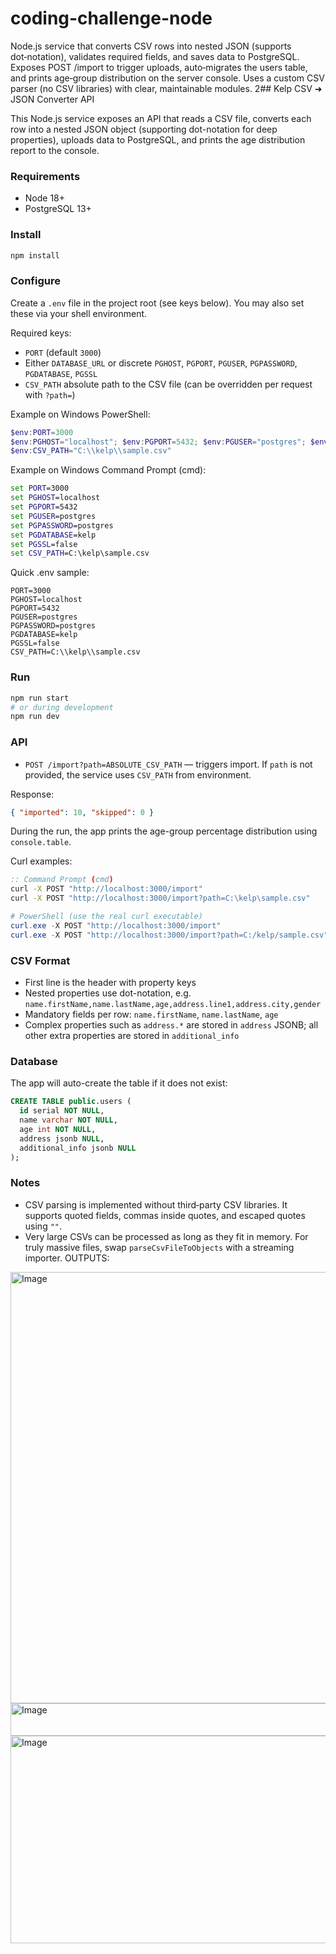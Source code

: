 # coding-challenge-node
Node.js service that converts CSV rows into nested JSON (supports dot‑notation), validates required fields, and saves data to PostgreSQL. Exposes POST /import to trigger uploads, auto‑migrates the users table, and prints age‑group distribution on the server console. Uses a custom CSV parser (no CSV libraries) with clear, maintainable modules.
2## Kelp CSV ➜ JSON Converter API

This Node.js service exposes an API that reads a CSV file, converts each row into a nested JSON object (supporting dot-notation for deep properties), uploads data to PostgreSQL, and prints the age distribution report to the console.

### Requirements
- Node 18+
- PostgreSQL 13+

### Install
```bash
npm install
```

### Configure
Create a `.env` file in the project root (see keys below). You may also set these via your shell environment.

Required keys:
- `PORT` (default `3000`)
- Either `DATABASE_URL` or discrete `PGHOST`, `PGPORT`, `PGUSER`, `PGPASSWORD`, `PGDATABASE`, `PGSSL`
- `CSV_PATH` absolute path to the CSV file (can be overridden per request with `?path=`)

Example on Windows PowerShell:
```powershell
$env:PORT=3000
$env:PGHOST="localhost"; $env:PGPORT=5432; $env:PGUSER="postgres"; $env:PGPASSWORD="postgres"; $env:PGDATABASE="kelp"; $env:PGSSL="false"
$env:CSV_PATH="C:\\kelp\\sample.csv"
```

Example on Windows Command Prompt (cmd):
```cmd
set PORT=3000
set PGHOST=localhost
set PGPORT=5432
set PGUSER=postgres
set PGPASSWORD=postgres
set PGDATABASE=kelp
set PGSSL=false
set CSV_PATH=C:\kelp\sample.csv
```

Quick .env sample:
```
PORT=3000
PGHOST=localhost
PGPORT=5432
PGUSER=postgres
PGPASSWORD=postgres
PGDATABASE=kelp
PGSSL=false
CSV_PATH=C:\\kelp\\sample.csv
```

### Run
```bash
npm run start
# or during development
npm run dev
```

### API
- `POST /import?path=ABSOLUTE_CSV_PATH` — triggers import. If `path` is not provided, the service uses `CSV_PATH` from environment.

Response:
```json
{ "imported": 10, "skipped": 0 }
```

During the run, the app prints the age-group percentage distribution using `console.table`.

Curl examples:
```cmd
:: Command Prompt (cmd)
curl -X POST "http://localhost:3000/import"
curl -X POST "http://localhost:3000/import?path=C:\kelp\sample.csv"
```
```powershell
# PowerShell (use the real curl executable)
curl.exe -X POST "http://localhost:3000/import"
curl.exe -X POST "http://localhost:3000/import?path=C:/kelp/sample.csv"
```

### CSV Format
- First line is the header with property keys
- Nested properties use dot-notation, e.g. `name.firstName,name.lastName,age,address.line1,address.city,gender`
- Mandatory fields per row: `name.firstName`, `name.lastName`, `age`
- Complex properties such as `address.*` are stored in `address` JSONB; all other extra properties are stored in `additional_info`

### Database
The app will auto-create the table if it does not exist:

```sql
CREATE TABLE public.users (
  id serial NOT NULL,
  name varchar NOT NULL,
  age int NOT NULL,
  address jsonb NULL,
  additional_info jsonb NULL
);
```

### Notes
- CSV parsing is implemented without third‑party CSV libraries. It supports quoted fields, commas inside quotes, and escaped quotes using `""`.
- Very large CSVs can be processed as long as they fit in memory. For truly massive files, swap `parseCsvFileToObjects` with a streaming importer.
OUTPUTS:
<img width="752" height="690" alt="Image" src="https://github.com/user-attachments/assets/cd2528a0-0fff-40ba-85f9-87b3804414bd" />

<img width="932" height="52" alt="Image" src="https://github.com/user-attachments/assets/52241323-82d8-4e28-a490-112d29f61f85" />
<img width="573" height="332" alt="Image" src="https://github.com/user-attachments/assets/6235447f-d27c-47e2-9279-0e7bcba6880c" />


